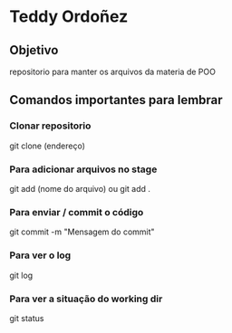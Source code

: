 # Teddy Ordoñez

## Objetivo
repositorio para manter os arquivos da materia de POO

## Comandos importantes para lembrar
### Clonar repositorio
git clone (endereço)


### Para adicionar arquivos no stage
git add (nome do arquivo)
ou 
git add .

### Para enviar / commit o código
git commit -m "Mensagem do commit"

### Para ver o log
git log


### Para ver a situação do working dir
git status
